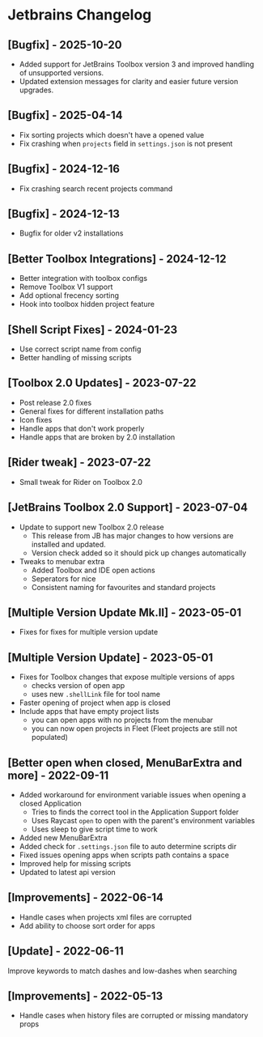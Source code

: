 # Jetbrains Changelog

## [Bugfix] - 2025-10-20

- Added support for JetBrains Toolbox version 3 and improved handling of unsupported versions.
- Updated extension messages for clarity and easier future version upgrades.

## [Bugfix] - 2025-04-14
- Fix sorting projects which doesn't have a opened value
- Fix crashing when `projects` field in `settings.json` is not present

## [Bugfix] - 2024-12-16

- Fix crashing search recent projects command

## [Bugfix] - 2024-12-13

- Bugfix for older v2 installations

## [Better Toolbox Integrations] - 2024-12-12

- Better integration with toolbox configs
- Remove Toolbox V1 support
- Add optional frecency sorting
- Hook into toolbox hidden project feature

## [Shell Script Fixes] - 2024-01-23

- Use correct script name from config
- Better handling of missing scripts

## [Toolbox 2.0 Updates] - 2023-07-22

- Post release 2.0 fixes
- General fixes for different installation paths
- Icon fixes
- Handle apps that don't work properly
- Handle apps that are broken by 2.0 installation

## [Rider tweak] - 2023-07-22

- Small tweak for Rider on Toolbox 2.0

## [JetBrains Toolbox 2.0 Support] - 2023-07-04

- Update to support new Toolbox 2.0 release
  - This release from JB has major changes to how versions are installed and updated.
  - Version check added so it should pick up changes automatically
- Tweaks to menubar extra
  - Added Toolbox and IDE open actions
  - Seperators for nice
  - Consistent naming for favourites and standard projects

## [Multiple Version Update Mk.II] - 2023-05-01

- Fixes for fixes for multiple version update

## [Multiple Version Update] - 2023-05-01

- Fixes for Toolbox changes that expose multiple versions of apps
  - checks version of open app
  - uses new `.shellLink` file for tool name
- Faster opening of project when app is closed
- Include apps that have empty project lists
  - you can open apps with no projects from the menubar
  - you can now open projects in Fleet (Fleet projects are still not populated)

## [Better open when closed, MenuBarExtra and more] - 2022-09-11

- Added workaround for environment variable issues when opening a closed Application
  - Tries to finds the correct tool in the Application Support folder
  - Uses Raycast `open` to open with the parent's environment variables
  - Uses sleep to give script time to work
- Added new MenuBarExtra
- Added check for `.settings.json` file to auto determine scripts dir
- Fixed issues opening apps when scripts path contains a space
- Improved help for missing scripts
- Updated to latest api version

## [Improvements] - 2022-06-14

- Handle cases when projects xml files are corrupted
- Add ability to choose sort order for apps

## [Update] - 2022-06-11

Improve keywords to match dashes and low-dashes when searching

## [Improvements] - 2022-05-13

- Handle cases when history files are corrupted or missing mandatory props
